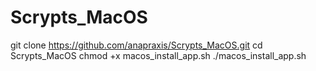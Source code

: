 # Scrypts_MacOS

git clone https://github.com/anapraxis/Scrypts_MacOS.git
cd Scrypts_MacOS
chmod +x macos_install_app.sh
./macos_install_app.sh
